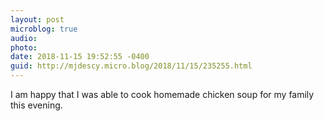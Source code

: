 ```yaml
---
layout: post
microblog: true
audio: 
photo: 
date: 2018-11-15 19:52:55 -0400
guid: http://mjdescy.micro.blog/2018/11/15/235255.html
---
```

I am happy that I was able to cook homemade chicken soup for my family this evening.
